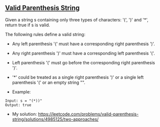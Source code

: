 ## [Valid Parenthesis String](https://leetcode.com/problems/valid-parenthesis-string/description/)

Given a string s containing only three types of characters: '(', ')' and '*', return true if s is valid.

The following rules define a valid string:

- Any left parenthesis '(' must have a corresponding right parenthesis ')'.
- Any right parenthesis ')' must have a corresponding left parenthesis '('.
- Left parenthesis '(' must go before the corresponding right parenthesis ')'.
- '*' could be treated as a single right parenthesis ')' or a single left parenthesis '(' or an empty string "".


- Example:
```
Input: s = "(*))"
Output: true
```

- My solution: https://leetcode.com/problems/valid-parenthesis-string/solutions/4985125/two-approaches/

